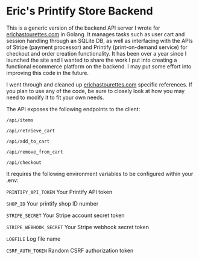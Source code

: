 # Eric's Printify Store Backend

This is a generic version of the backend API server I wrote for [erichastourettes.com](https://erichastourettes.com) in Golang.
It manages
tasks such as user cart and session handling through an SQLite DB, as well as interfacing with the
APIs of Stripe (payment processor) and Printify (print-on-demand service) for
checkout and order creation functionality. 
It has been over a year since I launched the site and I wanted to share the work I put into creating a functional ecommerce platform on the backend.
I may put some effort into improving this code in the future.

I went through and cleaned up [erichastourettes.com](https://erichastourettes.com) specific references. 
If you plan to use any of the code, be sure to closely look at how you may need to modify it to fit your own needs.

The API exposes the following endpoints to the client:

`/api/items`

`/api/retrieve_cart`

`/api/add_to_cart`

`/api/remove_from_cart`

`/api/checkout`

It requires the following environment variables to be configured within your .env:

`PRINTIFY_API_TOKEN` Your Printify API token

`SHOP_ID` Your printify shop ID number

`STRIPE_SECRET` Your Stripe account secret token

`STRIPE_WEBHOOK_SECRET` Your Stripe webhook secret token

`LOGFILE` Log file name

`CSRF_AUTH_TOKEN` Random CSRF authorization token
